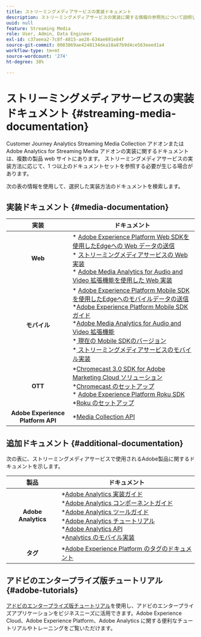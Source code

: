 ```yaml
---
title: ストリーミングメディアサービスの実装ドキュメント
description: ストリーミングメディアサービスの実装に関する情報の参照先について説明します。
uuid: null
feature: Streaming Media
role: User, Admin, Data Engineer
exl-id: c37aeea2-7c8f-4815-ae28-634ae691e84f
source-git-commit: 0083869ae4248134dea18a87b9d4ce563eeed1a4
workflow-type: tm+mt
source-wordcount: '274'
ht-degree: 38%

---
```


# ストリーミングメディアサービスの実装ドキュメント {#streaming-media-documentation}

Customer Journey Analytics Streaming Media Collection アドオンまたはAdobe Analytics for Streaming Media アドオンの実装に関するドキュメントは、複数の製品 web サイトにあります。 ストリーミングメディアサービスの実装方法に応じて、1 つ以上のドキュメントセットを参照する必要が生じる場合があります。

次の表の情報を使用して、選択した実装方法のドキュメントを検索します。

## 実装ドキュメント {#media-documentation}

| 実装 | ドキュメント |
|:-----------------------:|----------------|
| **Web** | * [Adobe Experience Platform Web SDKを使用したEdgeへの Web データの送信 ](/help/implementation/edge/edge-web-sdk.md) <br> * [ ストリーミングメディアサービスの Web 実装 ](/help/implementation/media-sdk/setup/web-implementation.md) <br>* [Adobe Media Analytics for Audio and Video 拡張機能を使用した Web 実装 ](https://experienceleague.adobe.com/docs/experience-platform/tags/extensions/adobe/media-analytics-3x/overview.html?lang=ja) |
| **モバイル** | * [Adobe Experience Platform Mobile SDKを使用したEdgeへのモバイルデータの送信 ](/help/implementation/edge/edge-mobile-sdk.md) <br> *[Adobe Experience Platform Mobile SDK ガイド ](https://developer.adobe.com/client-sdks/documentation/) <br> *[Adobe Media Analytics for Audio and Video 拡張機能 ](https://developer.adobe.com/client-sdks/documentation/adobe-media-analytics/)<br> *[ 現在の Mobile SDKのバージョン ](https://developer.adobe.com/client-sdks/documentation/current-sdk-versions/) <br> *[ ストリーミングメディアサービスのモバイル実装 ](/help/implementation/media-sdk/setup/mobile-implementation.md) | |  |
| **OTT** | *[Chromecast 3.0 SDK for Adobe Marketing Cloud ソリューション ](https://adobe-marketing-cloud.github.io/media-sdks/reference/chromecast/)<br> *[Chromecast のセットアップ ](/help/implementation/media-sdk/setup/set-up-chromecast.md)<br> * [Adobe Experience Platform Roku SDK](/help/implementation/edge/implementation-edge.md) <br> *[Roku のセットアップ ](/help/implementation/media-sdk/setup/set-up-roku.md) |
| **Adobe Experience Platform API** | *[Media Collection API](/help/implementation/media-collection-api/mc-api-overview.md) |

## 追加ドキュメント {#additional-documentation}

次の表に、ストリーミングメディアサービスで使用されるAdobe製品に関するドキュメントを示します。

| 製品 | ドキュメント |
|:-----------------------:|----------------|
| **Adobe Analytics** | *[Adobe Analytics 実装ガイド](https://experienceleague.adobe.com/docs/analytics/implementation/home.html?lang=ja)<br>  *[Adobe Analytics コンポーネントガイド](https://experienceleague.adobe.com/docs/analytics/components/home.html?lang=ja)<br> *[Adobe Analytics ツールガイド](https://experienceleague.adobe.com/docs/analytics/analyze/home.html?lang=ja)<br> *[Adobe Analytics チュートリアル](https://experienceleague.adobe.com/docs/analytics.html?lang=ja#tutorials) <br> *[Adobe Analytics API](https://developer.adobe.com/analytics-apis/docs/2.0/)<br> *[Analytics のモバイル実装](https://developer.adobe.com/client-sdks/documentation/adobe-analytics/) |
| **タグ** | *[Adobe Experience Platform のタグのドキュメント](https://experienceleague.adobe.com/docs/experience-platform/tags/home.html?lang=ja) |

## アドビのエンタープライズ版チュートリアル {#adobe-tutorials}

[アドビのエンタープライズ版チュートリアル](https://experienceleague.adobe.com/docs/home-tutorials.html?lang=ja)を使用し、アドビのエンタープライズアプリケーションをビジネスニーズに活用できます。Adobe Experience Cloud、Adobe Experience Platform、Adobe Analytics に関する便利なチュートリアルやトレーニングをご覧いただけます。
